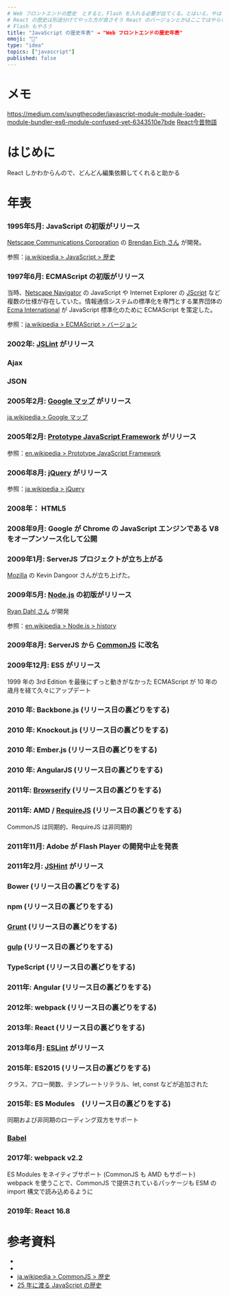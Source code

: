 ```yaml
---
# Web フロントエンドの歴史　とすると、Flash を入れる必要が出てくる。とはいえ、やはり以下の内容は web フロントエンドの話かも...
# React の歴史は別途分けてやった方が良さそう React のバージョンとかはここではやらない が、　Hook だけはやった方が良いきが...
# Flash もやろう
title: "JavaScript の歴史年表" → "Web フロントエンドの歴史年表"
emoji: "📝"
type: "idea"
topics: ["javascript"]
published: false
---
```

# メモ
https://medium.com/sungthecoder/javascript-module-module-loader-module-bundler-es6-module-confused-yet-6343510e7bde
[React今昔物語](https://ics.media/entry/200310/)

# はじめに
React しかわからんので、どんどん編集依頼してくれると助かる

# 年表
### 1995年5月: JavaScript の初版がリリース
[Netscape Communications Corporation](https://ja.wikipedia.org/wiki/%E3%83%8D%E3%83%83%E3%83%88%E3%82%B9%E3%82%B1%E3%83%BC%E3%83%97%E3%82%B3%E3%83%9F%E3%83%A5%E3%83%8B%E3%82%B1%E3%83%BC%E3%82%B7%E3%83%A7%E3%83%B3%E3%82%BA) の [Brendan Eich さん](https://ja.wikipedia.org/wiki/%E3%83%96%E3%83%AC%E3%83%B3%E3%83%80%E3%83%B3%E3%83%BB%E3%82%A2%E3%82%A4%E3%82%AF) が開発。

参照：[ja.wikipedia > JavaScript > 歴史](https://ja.wikipedia.org/wiki/JavaScript#%E6%AD%B4%E5%8F%B2)


### 1997年6月: ECMAScript の初版がリリース
当時、[Netscape Navigator](https://ja.wikipedia.org/wiki/Netscape_Navigator_(%E3%83%8D%E3%83%83%E3%83%88%E3%82%B9%E3%82%B1%E3%83%BC%E3%83%97%E3%82%B3%E3%83%9F%E3%83%A5%E3%83%8B%E3%82%B1%E3%83%BC%E3%82%B7%E3%83%A7%E3%83%B3%E3%82%BA)) の JavaScript や Internet Explorer の [JScript](https://ja.wikipedia.org/wiki/JavaScript#%E8%AA%95%E7%94%9F) など複数の仕様が存在していた。情報通信システムの標準化を専門とする業界団体の [Ecma International](https://ecma-international.org/) が JavaScript 標準化のために ECMAScript を策定した。

参照：[ja.wikipedia > ECMAScript > バージョン](https://ja.wikipedia.org/wiki/ECMAScript#%E3%83%90%E3%83%BC%E3%82%B8%E3%83%A7%E3%83%B3)

### 2002年: [JSLint](https://jslint.com/) がリリース

### Ajax

### JSON

### 2005年2月: [Google マップ](https://www.google.com/maps) がリリース
[ja.wikipedia > Google マップ](https://ja.wikipedia.org/wiki/Google_%E3%83%9E%E3%83%83%E3%83%97)

### 2005年2月: [Prototype JavaScript Framework](https://github.com/prototypejs/prototype) がリリース
参照：[en.wikipedia > Prototype JavaScript Framework](https://en.wikipedia.org/wiki/Prototype_JavaScript_Framework)

### 2006年8月: [jQuery](https://jquery.com/) がリリース
参照：[ja.wikipedia > jQuery](https://ja.wikipedia.org/wiki/JQuery)

### 2008年： HTML5

### 2008年9月: Google が Chrome の JavaScript エンジンである V8 をオープンソース化して公開

### 2009年1月: ServerJS プロジェクトが立ち上がる
[Mozilla](https://www.mozilla.org/ja/) の Kevin Dangoor さんが立ち上げた。

### 2009年5月: [Node.js](https://nodejs.org/ja/) の初版がリリース
[Ryan Dahl さん](https://en.wikipedia.org/wiki/Ryan_Dahl) が開発

参照：[en.wikipedia > Node.js > history](https://en.wikipedia.org/wiki/Node.js#History)

### 2009年8月: ServerJS から [CommonJS](http://www.commonjs.org/) に改名

### 2009年12月: ES5 がリリース
1999 年の 3rd Edition を最後にずっと動きがなかった ECMAScript が 10 年の歳月を経て久々にアップデート

### 2010 年: Backbone.js (リリース日の裏どりをする)
### 2010 年: Knockout.js (リリース日の裏どりをする)
### 2010 年: Ember.js (リリース日の裏どりをする)
### 2010 年: AngularJS (リリース日の裏どりをする)

### 2011年: [Browserify](http://browserify.org/) (リリース日の裏どりをする)


### 2011年: AMD / [RequireJS](https://requirejs.org/) (リリース日の裏どりをする)
CommonJS は同期的、RequireJS は非同期的

### 2011年11月: Adobe が Flash Player の開発中止を発表

### 2011年2月: [JSHint](https://jshint.com/) がリリース

### Bower (リリース日の裏どりをする)

### npm (リリース日の裏どりをする)

### [Grunt](https://gulpjs.com/) (リリース日の裏どりをする)

### [gulp](https://gruntjs.com/) (リリース日の裏どりをする)

### TypeScript (リリース日の裏どりをする)

### 2011年: Angular (リリース日の裏どりをする)

### 2012年: webpack (リリース日の裏どりをする)

### 2013年: React (リリース日の裏どりをする)

### 2013年6月: [ESLint](https://eslint.org/) がリリース

### 2015年: ES2015 (リリース日の裏どりをする)
クラス、アロー関数、テンプレートリテラル、let, const などが追加された

### 2015年: ES Modules　(リリース日の裏どりをする)
同期および非同期のローディング双方をサポート

### [Babel](https://babeljs.io/)

### 2017年: webpack v2.2
ES Modules をネイティブサポート (CommonJS も AMD もサポート)
webpack を使うことで、CommonJS で提供されているパッケージも ESM の import 構文で読み込めるように

### 2019年: React 16.8

# 参考資料
*
*
* [ja.wikipedia > CommonJS > 歴史](https://ja.wikipedia.org/wiki/CommonJS#%E6%AD%B4%E5%8F%B2)
* [25 年に渡る JavaScript の歴史](https://www.jetbrains.com/ja-jp/lp/javascript-25/)
